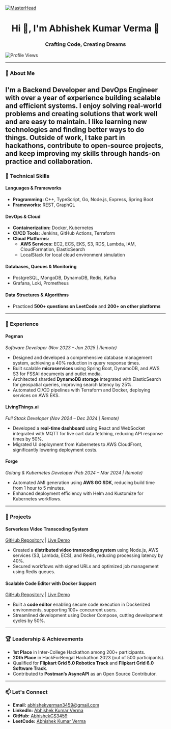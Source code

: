 
[![MasterHead](https://media1.giphy.com/headers/GitHub/w8ZJLtJbmuph.gif)](https://abhishekcs3459.github.io)  
<h1 align="center">Hi 👋, I'm Abhishek Kumar Verma 🚀</h1>  
<h3 align="center">Crafting Code, Creating Dreams</h3>  

<p align="left">  
  <img src="https://komarev.com/ghpvc/?username=abhishekcs3459&label=Profile%20views&color=0e75b6&style=flat" alt="Profile Views" />  
</p>  

---

### 🌟 About Me  
I'm a Backend Developer and DevOps Engineer with over a year of experience building scalable and efficient systems. I enjoy solving real-world problems and creating solutions that work well and are easy to maintain. I like learning new technologies and finding better ways to do things. Outside of work, I take part in hackathons, contribute to open-source projects, and keep improving my skills through hands-on practice and collaboration.
---

### 🔧 Technical Skills  

#### **Languages & Frameworks**  
- **Programming:** C++, TypeScript, Go, Node.js, Express, Spring Boot  
- **Frameworks:** REST, GraphQL  

#### **DevOps & Cloud**  
- **Containerization:** Docker, Kubernetes  
- **CI/CD Tools:** Jenkins, GitHub Actions, Terraform  
- **Cloud Platforms:**  
  - **AWS Services:** EC2, ECS, EKS, S3, RDS, Lambda, IAM, CloudFormation, ElasticSearch  
  - LocalStack for local cloud environment simulation  

#### **Databases, Queues & Monitoring**  
- PostgreSQL, MongoDB, DynamoDB, Redis, Kafka  
- Grafana, Loki, Prometheus  

#### **Data Structures & Algorithms**  
- Practiced **500+ questions on LeetCode** and **200+ on other platforms**  

---

### 💼 Experience  

#### **Pegman**  
*Software Developer (Nov 2023 – Jan 2025 | Remote)*  
- Designed and developed a comprehensive database management system, achieving a 40% reduction in query response times.  
- Built scalable **microservices** using Spring Boot, DynamoDB, and AWS S3 for FSSAI documents and outlet media.  
- Architected sharded **DynamoDB storage** integrated with ElasticSearch for geospatial queries, improving search latency by 25%.  
- Automated CI/CD pipelines with Terraform and Docker, deploying services on AWS EKS.  

#### **LivingThings.ai**  
*Full Stack Developer (Nov 2024 – Dec 2024 | Remote)*  
- Developed a **real-time dashboard** using React and WebSocket integrated with MQTT for live cart data fetching, reducing API response times by 50%.  
- Migrated UI deployment from Kubernetes to AWS CloudFront, significantly lowering deployment costs.  

#### **Forge**  
*Golang & Kubernetes Developer (Feb 2024 – Mar 2024 | Remote)*  
- Automated AMI generation using **AWS GO SDK**, reducing build time from 1 hour to 5 minutes.  
- Enhanced deployment efficiency with Helm and Kustomize for Kubernetes workflows.  

---

### 🚀 Projects  

#### **Serverless Video Transcoding System**  
[GitHub Repository](https://github.com/AbhishekCS3459/ServerLess-Video-Transcoder) | [Live Demo](https://server-less-video-transcoder.vercel.app)  
- Created a **distributed video transcoding system** using Node.js, AWS services (S3, Lambda, ECS), and Redis, reducing processing latency by 40%.  
- Secured workflows with signed URLs and optimized job management using Redis queues.  

#### **Scalable Code Editor with Docker Support**  
[GitHub Repository](https://github.com/AbhishekCS3459/Scalable_Code_Editor) | [Live Demo](https://scalablecodeeditor-8vweqt9ym-abhishekcs3459s-projects.vercel.app)  
- Built a **code editor** enabling secure code execution in Dockerized environments, supporting 100+ concurrent users.  
- Streamlined development using Docker Compose, cutting development cycles by 50%.  

---

### 🏆 Leadership & Achievements  
- **1st Place** in Inter-College Hackathon among 200+ participants.  
- **20th Place** in HackForBengal Hackathon 2023 (out of 500 participants).  
- Qualified for **Flipkart Grid 5.0 Robotics Track** and **Flipkart Grid 6.0 Software Track**.  
- Contributed to **Postman’s AsyncAPI** as an Open Source Contributor.  

---

### 📫 Let's Connect  

- **Email:** [abhishekverman3459@gmail.com](mailto:abhishekverman3459@gmail.com)  
- **LinkedIn:** [Abhishek Kumar Verma](https://www.linkedin.com/in/abhishekverman/)  
- **GitHub:** [AbhishekCS3459](https://github.com/AbhishekCS3459)  
- **LeetCode:** [Abhishek Kumar Verma](https://leetcode.com/abhishekverman3459/)  
